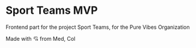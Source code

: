 # Sport Teams MVP  

Frontend part for the project Sport Teams, for the Pure Vibes Organization  

Made with 💘 from Med, Col

